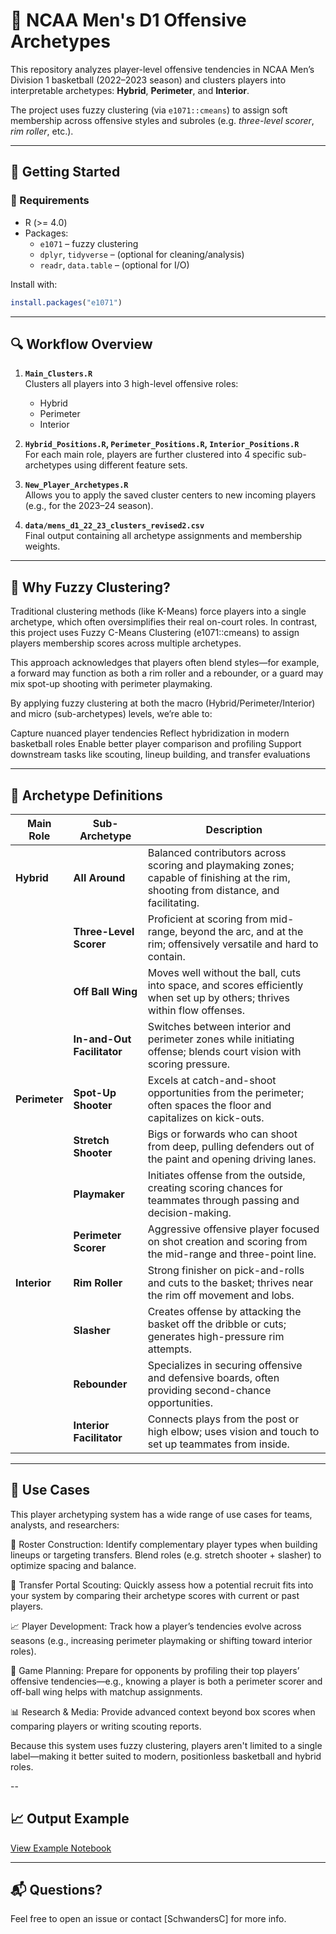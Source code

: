 # 🏀 NCAA Men's D1 Offensive Archetypes

This repository analyzes player-level offensive tendencies in NCAA Men’s Division 1 basketball (2022–2023 season) and clusters players into interpretable archetypes: **Hybrid**, **Perimeter**, and **Interior**.

The project uses fuzzy clustering (via `e1071::cmeans`) to assign soft membership across offensive styles and subroles (e.g. *three-level scorer*, *rim roller*, etc.).

---

## 🚀 Getting Started

### 🔧 Requirements

- R (>= 4.0)
- Packages:
  - `e1071` – fuzzy clustering
  - `dplyr`, `tidyverse` – (optional for cleaning/analysis)
  - `readr`, `data.table` – (optional for I/O)

Install with:

```r
install.packages("e1071")
```

---

## 🔍 Workflow Overview

1. **`Main_Clusters.R`**  
   Clusters all players into 3 high-level offensive roles:
   - Hybrid
   - Perimeter
   - Interior

2. **`Hybrid_Positions.R`, `Perimeter_Positions.R`, `Interior_Positions.R`**  
   For each main role, players are further clustered into 4 specific sub-archetypes using different feature sets.

3. **`New_Player_Archetypes.R`**  
   Allows you to apply the saved cluster centers to new incoming players (e.g., for the 2023–24 season).

4. **`data/mens_d1_22_23_clusters_revised2.csv`**  
   Final output containing all archetype assignments and membership weights.

---

## 🤖 Why Fuzzy Clustering?
Traditional clustering methods (like K-Means) force players into a single archetype, which often oversimplifies their real on-court roles. In contrast, this project uses Fuzzy C-Means Clustering (e1071::cmeans) to assign players membership scores across multiple archetypes.

This approach acknowledges that players often blend styles—for example, a forward may function as both a rim roller and a rebounder, or a guard may mix spot-up shooting with perimeter playmaking.

By applying fuzzy clustering at both the macro (Hybrid/Perimeter/Interior) and micro (sub-archetypes) levels, we’re able to:

Capture nuanced player tendencies
Reflect hybridization in modern basketball roles
Enable better player comparison and profiling
Support downstream tasks like scouting, lineup building, and transfer evaluations

---

## 🧬 Archetype Definitions

| **Main Role** | **Sub-Archetype**         | **Description** |
|---------------|---------------------------|-----------------|
| **Hybrid**    | **All Around**            | Balanced contributors across scoring and playmaking zones; capable of finishing at the rim, shooting from distance, and facilitating. |
|               | **Three-Level Scorer**    | Proficient at scoring from mid-range, beyond the arc, and at the rim; offensively versatile and hard to contain. |
|               | **Off Ball Wing**         | Moves well without the ball, cuts into space, and scores efficiently when set up by others; thrives within flow offenses. |
|               | **In-and-Out Facilitator**| Switches between interior and perimeter zones while initiating offense; blends court vision with scoring pressure. |
| **Perimeter** | **Spot-Up Shooter**       | Excels at catch-and-shoot opportunities from the perimeter; often spaces the floor and capitalizes on kick-outs. |
|               | **Stretch Shooter**       | Bigs or forwards who can shoot from deep, pulling defenders out of the paint and opening driving lanes. |
|               | **Playmaker**             | Initiates offense from the outside, creating scoring chances for teammates through passing and decision-making. |
|               | **Perimeter Scorer**      | Aggressive offensive player focused on shot creation and scoring from the mid-range and three-point line. |
| **Interior**  | **Rim Roller**            | Strong finisher on pick-and-rolls and cuts to the basket; thrives near the rim off movement and lobs. |
|               | **Slasher**               | Creates offense by attacking the basket off the dribble or cuts; generates high-pressure rim attempts. |
|               | **Rebounder**             | Specializes in securing offensive and defensive boards, often providing second-chance opportunities. |
|               | **Interior Facilitator**  | Connects plays from the post or high elbow; uses vision and touch to set up teammates from inside. |

---

## 📌 Use Cases
This player archetyping system has a wide range of use cases for teams, analysts, and researchers:

🧩 Roster Construction: Identify complementary player types when building lineups or targeting transfers. Blend roles (e.g. stretch shooter + slasher) to optimize spacing and balance.

🔄 Transfer Portal Scouting: Quickly assess how a potential recruit fits into your system by comparing their archetype scores with current or past players.

📈 Player Development: Track how a player’s tendencies evolve across seasons (e.g., increasing perimeter playmaking or shifting toward interior roles).

🎯 Game Planning: Prepare for opponents by profiling their top players’ offensive tendencies—e.g., knowing a player is both a perimeter scorer and off-ball wing helps with matchup assignments.

📊 Research & Media: Provide advanced context beyond box scores when comparing players or writing scouting reports.

Because this system uses fuzzy clustering, players aren't limited to a single label—making it better suited to modern, positionless basketball and hybrid roles.

--


## 📈 Output Example

[View Example Notebook](./ExampleNotebook.ipynb)

---

## 📬 Questions?

Feel free to open an issue or contact [SchwandersC] for more info.

